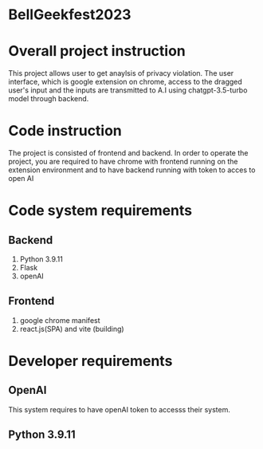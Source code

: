 # BellGeekfest2023

# Overall project instruction
This project allows user to get anaylsis of privacy violation. The user interface, which is google extension on chrome, access to the dragged user's input and the inputs
are transmitted to A.I using chatgpt-3.5-turbo model through backend. 

# Code instruction
The project is consisted of frontend and backend. In order to operate the project, you are required to have chrome with frontend running on the extension environment and to have 
backend running with token to acces to open AI

# Code system requirements
## Backend
1. Python 3.9.11
2. Flask
3. openAI

## Frontend
1. google chrome manifest
2. react.js(SPA) and vite (building)

# Developer requirements
## OpenAI
This system requires to have openAI token to accesss their system.
## Python 3.9.11
